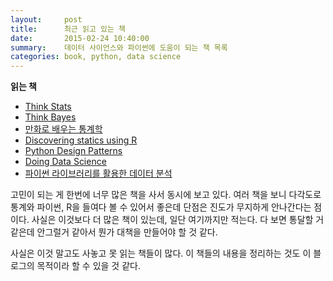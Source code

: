 ```yaml
---
layout:     post
title:      최근 읽고 있는 책
date:       2015-02-24 10:40:00
summary:    데이터 사이언스와 파이썬에 도움이 되는 책 목록
categories: book, python, data science
---
```

**읽는 책**

* [Think Stats](http://www.amazon.com/Think-Stats-Allen-B-Downey/dp/1491907339/ref=sr_1_1?s=books&ie=UTF8&qid=1424747108&sr=1-1&keywords=think+stats)
* [Think Bayes](http://www.amazon.com/Think-Bayes-Allen-B-Downey/dp/1449370780/ref=pd_sim_b_1?ie=UTF8&refRID=1TT9WWHBKB6KF7W38GN5)
* [만화로 배우는 통계학](http://www.yes24.com/24/goods/3668320?scode=029)
* [Discovering statics using R](http://www.amazon.com/Discovering-Statistics-Using-Andy-Field/dp/1446200469/ref=sr_1_1?s=books&ie=UTF8&qid=1424747246&sr=1-1&keywords=discovering+statistics+using+r)
* [Python Design Patterns](http://www.yes24.com/24/Goods/12362965?Acode=101)
* [Doing Data Science](http://www.yes24.com/24/goods/14982043?scode=029)
* [파이썬 라이브러리를 활용한 데이터 분석](http://www.yes24.com/24/goods/11043328?scode=029)

고민이 되는 게 한번에 너무 많은 책을 사서 동시에 보고 있다. 여러 책을 보니 다각도로 통계와 파이썬, R을 들여다 볼 수 있어서 좋은데 단점은 진도가 무지하게 안나간다는 점이다. 사실은 이것보다 더 많은 책이 있는데, 일단 여기까지만 적는다. 다 보면 통달할 거 같은데 안그럴거 같아서 뭔가 대책을 만들어야 할 것 같다.

사실은 이것 말고도 사놓고 못 읽는 책들이 많다. 이 책들의 내용을 정리하는 것도 이 블로그의 목적이라 할 수 있을 것 같다.